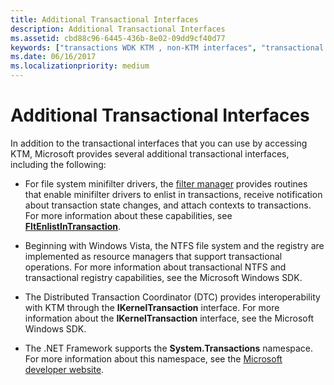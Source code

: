 ```yaml
---
title: Additional Transactional Interfaces
description: Additional Transactional Interfaces
ms.assetid: cbd88c96-6445-436b-8e02-09dd9cf40d77
keywords: ["transactions WDK KTM , non-KTM interfaces", "transactional interfaces WDK"]
ms.date: 06/16/2017
ms.localizationpriority: medium
---
```


# Additional Transactional Interfaces


In addition to the transactional interfaces that you can use by accessing KTM, Microsoft provides several additional transactional interfaces, including the following:

-   For file system minifilter drivers, the [filter manager](https://docs.microsoft.com/windows-hardware/drivers/ifs/filter-manager-and-minifilter-driver-architecture) provides routines that enable minifilter drivers to enlist in transactions, receive notification about transaction state changes, and attach contexts to transactions. For more information about these capabilities, see [**FltEnlistInTransaction**](https://docs.microsoft.com/windows-hardware/drivers/ddi/fltkernel/nf-fltkernel-fltenlistintransaction).

-   Beginning with Windows Vista, the NTFS file system and the registry are implemented as resource managers that support transactional operations. For more information about transactional NTFS and transactional registry capabilities, see the Microsoft Windows SDK.

-   The Distributed Transaction Coordinator (DTC) provides interoperability with KTM through the **IKernelTransaction** interface. For more information about the **IKernelTransaction** interface, see the Microsoft Windows SDK.

-   The .NET Framework supports the **System.Transactions** namespace. For more information about this namespace, see the [Microsoft developer website](https://go.microsoft.com/fwlink/p/?linkid=8714).

 

 




